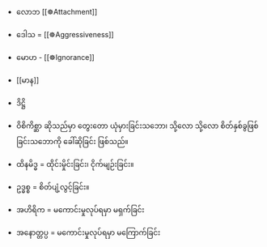 - လောဘ [[☸️Attachment]]
- ဒေါသ = [[☸️Aggressiveness]] 
- မောဟ - [[☸️Ignorance]]

- [[မာန]]
- ဒိဋ္ဌိ
- ဝိစိကိစ္ဆာ ဆိုသည်မှာ တွေးတော ယုံမှားခြင်းသဘော၊ သို့လော သို့လော စိတ်နှစ်ခွဖြစ်ခြင်းသဘောကို ခေါ်ဆိုခြင်း ဖြစ်သည်။

- ထိနမိဒ္ဓ = ထိုင်းမှိုင်းခြင်း၊ ငိုက်မျဉ်းခြင်း။
- ဥဒ္ဓစ္စ = စိတ်ပျံ့လွင့်ခြင်း။

- အဟိရိက = မကောင်းမှုလုပ်ရမှာ မရှက်ခြင်း
- အနောတ္တပ္ပ = မကောင်းမှုလုပ်ရမှာ မကြောက်ခြင်း
